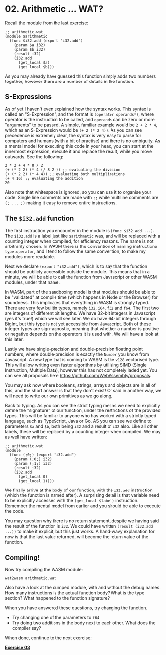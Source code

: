 # 02. Arithmetic ... WAT?

Recall the module from the last exercise:

```webassembly
;; arithmetic.wat
(module $arithmetic
  (func $i32.add (export "i32.add")
    (param $a i32)
    (param $b i32)
    (result i32)
    (i32.add
      (get_local $a)
      (get_local $b))))
```

As you may already have guessed this function simply adds two numbers together,
however there are a number of details in the function.

## S-Expressions

As of yet I haven't even explained how the syntax works. This syntax
is called an "S-Expression", and the format is `(operator operands*)`, where
operator is the instruction to be called, and `operands` can be zero or more
"arguments" to be passed. A simple, familiar example would be `2 + 2 * 4`, which
as an S-Expression would be `(+ 2 (* 2 4))`. As you can see precedence is
extremely clear, the syntax is very easy to parse for computers and humans (with
a bit of practise) and there is no ambiguity. As a mental model for executing
this code in your head, you can start at the innermost expression, execute it
and replace the result, while you move outwards. See the following:

```
2 * 2 + 4 * 8 / 2
(+ (* 2 2) (* 4 (/ 8 2))) ;; evaluating the division
(+ (* 2 2) (* 4 4)) ;; evaluating both multiplications
(+ 4 16) ;; evaluating the addition
20
```

Also note that whitespace is ignored, so you can use it to organise your code.
Single line comments are made with `;;` while multiline comments are `(; ... ;)`
making it easy to remove entire instructions.

## The `$i32.add` function

The first instruction you encounter in the module is `(func $i32.add ...)`.
The `$i32.add` is a label just like `$arithmetic` was, and will be replaced with
a counting integer when compiled, for efficiency reasons. The name is not
arbitrarily chosen. In WASM there is the convention of naming instructions
`type.operator`, and I tend to follow the same convention, to make my
modules more readable.

Next we declare `(export "i32.add")`, which is to say that the function should
be publicly accessible outside the module. This means that in a minute, we will
be able to call the function from Javascript or other WASM modules, under that
name.

In WASM, part of the sandboxing model is that modules should be able to be
"validated" at compile time (which happens in Node or the Browser) for soundness.
This implicates that everything in WASM is strongly typed. There are very few
builtin types, namely `i32`, `i64`, `f32` and `f64`. The first two are integers
of different bit lengths. We have 32-bit integers in Javascript (yes it's true!)
which we will see later. We do have 64-bit integers through BigInt, but this
type is not yet accessible from Javascript. Both of these integer types are
sign-agnostic, meaning that whether a number is positive or negative depends on
the operators it is used with. We will have a look at this later.

Lastly we have single-precision and double-precision floating point numbers,
where double-precision is exactly the `Number` you know from Javascript. A new
type that is coming to WASM is the `v128` vectorised type. This will allow
writing even faster algorithms by utilising SIMD (Single Instruction, Multiple
Data), however this has not completely laded yet. You can see all proposals here
https://github.com/WebAssembly/proposals.

You may ask now where booleans, strings, arrays and objects are in all of this,
and the short answer is that they don't exist! Or said in another way, we will
need to write our own primitives as we go along.

Back to typing. As you can see the strict typing means we need to explicitly
define the "signature" of our function, under the restrictions of the provided
types. This will be familiar to anyone who has worked with a strictly typed
language, such as TypeScript, Java or Go. AS you can see we define to parameters
`$a` and `$b`, both being `i32` and a result of `i32` also. Like all other
labels, these will be replaced by a counting integer when compiled. We may as
well have written:

```webassembly
;; arithmetic.wat
(module
  (func (;0;) (export "i32.add")
    (param (;0;) i32)
    (param (;1;) i32)
    (result i32)
    (i32.add
      (get_local 0)
      (get_local 1))))
```

We finally arrive at the body of our function, with the `i32.add` instruction
(which the function is named after). A surprising detail is that variable need
to be explicitly accessed with the `(get_local $label)` instruction. Remember
the mental model from earlier and you should be able to execute the code.

You may question why there is no return statement, despite we having said the
result of the function is `i32`. We could have written `(result (i32.add ...))`
to make it explicit, but this just works. A hand-wavy explanation for now is
that the last value returned, will become the return value of the function.

## Compiling!

Now try compiling the WASM module:

```
wat2wasm arithmetic.wat
```

Also have a look at the dumped module, with and without the debug names.
How many instructions is the actual function body? What is the type section?
What happened to the function signature?

When you have answered these questions, try changing the function.

* Try changing one of the parameters to `f64`
* Try doing two additions in the body next to each other. What does the compiler
  say?

When done, continue to the next exercise:

[**Exercise 03**](../03)

